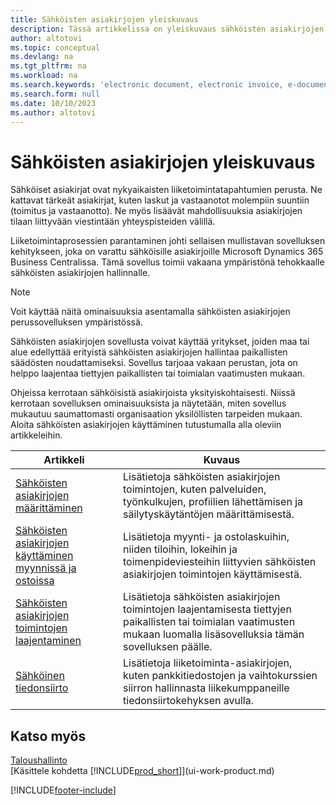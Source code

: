 ```yaml
---
title: Sähköisten asiakirjojen yleiskuvaus
description: Tässä artikkelissa on yleiskuvaus sähköisten asiakirjojen moduulista.
author: altotovi
ms.topic: conceptual
ms.devlang: na
ms.tgt_pltfrm: na
ms.workload: na
ms.search.keywords: 'electronic document, electronic invoice, e-document, e-invoice'
ms.search.form: null
ms.date: 10/10/2023
ms.author: altotovi
---
```


# Sähköisten asiakirjojen yleiskuvaus

Sähköiset asiakirjat ovat nykyaikaisten liiketoimintatapahtumien perusta. Ne kattavat tärkeät asiakirjat, kuten laskut ja vastaanotot molempiin suuntiin (toimitus ja vastaanotto). Ne myös lisäävät mahdollisuuksia asiakirjojen tilaan liittyvään viestintään yhteyspisteiden välillä.

Liiketoimintaprosessien parantaminen johti sellaisen mullistavan sovelluksen kehitykseen, joka on varattu sähköisille asiakirjoille Microsoft Dynamics 365 Business Centralissa. Tämä sovellus toimii vakaana ympäristönä tehokkaalle sähköisten asiakirjojen hallinnalle.

> [!NOTE]
> Voit käyttää näitä ominaisuuksia asentamalla sähköisten asiakirjojen perussovelluksen ympäristössä.

Sähköisten asiakirjojen sovellusta voivat käyttää yritykset, joiden maa tai alue edellyttää erityistä sähköisten asiakirjojen hallintaa paikallisten säädösten noudattamiseksi. Sovellus tarjoaa vakaan perustan, jota on helppo laajentaa tiettyjen paikallisten tai toimialan vaatimusten mukaan.

Ohjeissa kerrotaan sähköisistä asiakirjoista yksityiskohtaisesti. Niissä kerrotaan sovelluksen ominaisuuksista ja näytetään, miten sovellus mukautuu saumattomasti organisaation yksilöllisten tarpeiden mukaan. Aloita sähköisten asiakirjojen käyttäminen tutustumalla alla oleviin artikkeleihin.

| Artikkeli | Kuvaus | 
|---------|-------------|
| [Sähköisten asiakirjojen määrittäminen](finance-how-setup-edocuments.md) | Lisätietoja sähköisten asiakirjojen toimintojen, kuten palveluiden, työnkulkujen, profiilien lähettämisen ja säilytyskäytäntöjen määrittämisestä. |
| [Sähköisten asiakirjojen käyttäminen myynnissä ja ostoissa](finance-how-use-edocuments.md) | Lisätietoja myynti- ja ostolaskuihin, niiden tiloihin, lokeihin ja toimenpideviesteihin liittyvien sähköisten asiakirjojen toimintojen käyttämisestä.| 
| [Sähköisten asiakirjojen toimintojen laajentaminen](/dynamics365/business-central/dev-itpro/developer/devenv-extend-edocuments) | Lisätietoja sähköisten asiakirjojen toimintojen laajentamisesta tiettyjen paikallisten tai toimialan vaatimusten mukaan luomalla lisäsovelluksia tämän sovelluksen päälle. |
| [Sähköinen tiedonsiirto](across-data-exchange.md) | Lisätietoja liiketoiminta-asiakirjojen, kuten pankkitiedostojen ja vaihtokurssien siirron hallinnasta liikekumppaneille tiedonsiirtokehyksen avulla. | 

## Katso myös

[Taloushallinto](finance.md)  
[Käsittele kohdetta [!INCLUDE[prod_short](includes/prod_short.md)]](ui-work-product.md)

[!INCLUDE[footer-include](includes/footer-banner.md)]
